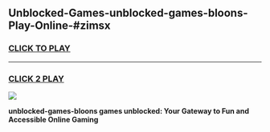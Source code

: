 
## Unblocked-Games-unblocked-games-bloons-Play-Online-#zimsx
<h3>
<a href="https://premium.freeplayer.one?title=unblocked-games-bloons&ref=27F">CLICK TO PLAY</a></h3>
<hr>

<h3>
<a href="https://premium.freeplayer.one?title=unblocked-games-bloons&ref=27F">CLICK 2 PLAY</a>
  
</h3>

<a href="https://premium.freeplayer.one?title=unblocked-games-bloons&ref=27F"><img src="https://clearcache.store/games.png"></a>


**unblocked-games-bloons games unblocked: Your Gateway to Fun and Accessible Online Gaming**
